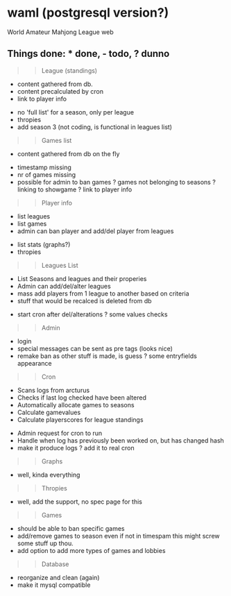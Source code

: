 waml (postgresql version?)
==========================

World Amateur Mahjong League web

Things done: * done, - todo, ? dunno
------------------------------------
>> League (standings)
  * content gathered from db.
  * content precalculated by cron
  * link to player info
  - no 'full list' for a season, only per league
  - thropies
  - add season 3 (not coding, is functional in leagues list)
 
>> Games list
  * content gathered from db on the fly
  - timestamp missing
  - nr of games missing
  - possible for admin to ban games
  ? games not belonging to seasons
  ? linking to showgame
  ? link to player info

>> Player info
  * list leagues
  * list games
  * admin can ban player and add/del player from leagues
  - list stats (graphs?)
  - thropies

>> Leagues List
  * List Seasons and leagues and their properies
  * Admin can add/del/alter leagues
  * mass add players from 1 league to another based on criteria
  * stuff that would be recalced is deleted from db
  - start cron after del/alterations
  ? some values checks

>> Admin
 - login
 - special messages can be sent as pre tags (looks nice)
 - remake ban as other stuff is made, is guess
 ? some entryfields appearance

>> Cron
  * Scans logs from arcturus
  * Checks if last log checked have been altered
  * Automatically allocate games to seasons
  * Calculate gamevalues
  * Calculate playerscores for league standings
  - Admin request for cron to run
  - Handle when log has previously been worked on, but has changed hash
  - make it produce logs
  ? add it to real cron

>> Graphs
  - well, kinda everything

>> Thropies
  - well, add the support, no spec page for this

>> Games
  - should be able to ban specific games
  - add/remove games to season even if not in timespam
    this might screw some stuff up thou.
  - add option to add more types of games and lobbies

>> Database
  - reorganize and clean (again)
  - make it mysql compatible
